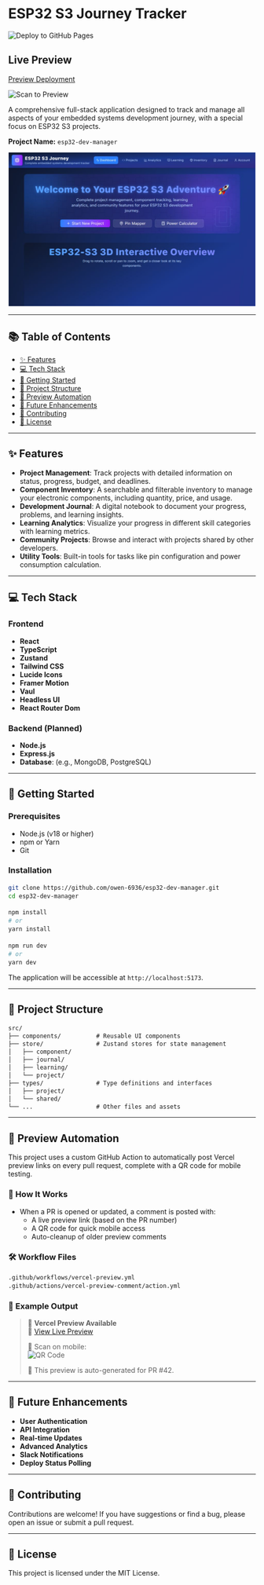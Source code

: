 # ESP32 S3 Journey Tracker

![Deploy to GitHub Pages](https://github.com/owen-6936/esp32-dev-manager/actions/workflows/checks.yml/badge.svg)

## Live Preview

<!--PREVIEW_URL_START-->
[Preview Deployment](https://esp32-dev-manager-nc1qwgush-owens-projects-2ab3ca8c.vercel.app)
<!--PREVIEW_URL_END-->

<!--QR_CODE_START-->
![Scan to Preview](https://api.qrserver.com/v1/create-qr-code/?size=150x150&data=https%3A%2F%2Fesp32-dev-manager-nc1qwgush-owens-projects-2ab3ca8c.vercel.app%0A)
<!--QR_CODE_END-->

A comprehensive full-stack application designed to track and manage all aspects of your embedded systems development journey, with a special focus on ESP32 S3 projects.

**Project Name:** `esp32-dev-manager`

![ESP32 S3 Journey Tracker UI Preview](/public/app-preview.png)

---

## 📚 Table of Contents

- [✨ Features](#-features)
- [💻 Tech Stack](#-tech-stack)
- [🚀 Getting Started](#-getting-started)
- [📁 Project Structure](#-project-structure)
- [🧪 Preview Automation](#-preview-automation)
- [🔮 Future Enhancements](#-future-enhancements)
- [🤝 Contributing](#-contributing)
- [📄 License](#-license)

---

## ✨ Features

- **Project Management**: Track projects with detailed information on status, progress, budget, and deadlines.
- **Component Inventory**: A searchable and filterable inventory to manage your electronic components, including quantity, price, and usage.
- **Development Journal**: A digital notebook to document your progress, problems, and learning insights.
- **Learning Analytics**: Visualize your progress in different skill categories with learning metrics.
- **Community Projects**: Browse and interact with projects shared by other developers.
- **Utility Tools**: Built-in tools for tasks like pin configuration and power consumption calculation.

---

## 💻 Tech Stack

### Frontend

- **React**
- **TypeScript**
- **Zustand**
- **Tailwind CSS**
- **Lucide Icons**
- **Framer Motion**
- **Vaul**
- **Headless UI**
- **React Router Dom**

### Backend (Planned)

- **Node.js**
- **Express.js**
- **Database**: (e.g., MongoDB, PostgreSQL)

---

## 🚀 Getting Started

### Prerequisites

- Node.js (v18 or higher)
- npm or Yarn
- Git

### Installation

```bash
git clone https://github.com/owen-6936/esp32-dev-manager.git
cd esp32-dev-manager

npm install
# or
yarn install

npm run dev
# or
yarn dev
```

The application will be accessible at `http://localhost:5173`.

---

## 📁 Project Structure

```
src/
├── components/          # Reusable UI components
├── store/               # Zustand stores for state management
│   ├── component/
│   ├── journal/
│   ├── learning/
│   └── project/
├── types/               # Type definitions and interfaces
│   ├── project/
│   └── shared/
└── ...                  # Other files and assets
```

---

## 🧪 Preview Automation

This project uses a custom GitHub Action to automatically post Vercel preview links on every pull request, complete with a QR code for mobile testing.

### 🔧 How It Works

- When a PR is opened or updated, a comment is posted with:
    - A live preview link (based on the PR number)
    - A QR code for quick mobile access
    - Auto-cleanup of older preview comments

### 🛠️ Workflow Files

```bash
.github/workflows/vercel-preview.yml
.github/actions/vercel-preview-comment/action.yml
```

### 🧪 Example Output

> 🚀 **Vercel Preview Available**  
> 🔗 [View Live Preview](https://esp32-dev-manager-git-pr-42-owen-6936.vercel.app)
>
> 📱 Scan on mobile:  
> ![QR Code](https://api.qrserver.com/v1/create-qr-code/?size=150x150&data=https://esp32-dev-manager-git-pr-42-owen-6936.vercel.app)
>
> 🧪 This preview is auto-generated for PR #42.

---

## 🔮 Future Enhancements

- **User Authentication**
- **API Integration**
- **Real-time Updates**
- **Advanced Analytics**
- **Slack Notifications**
- **Deploy Status Polling**

---

## 🤝 Contributing

Contributions are welcome! If you have suggestions or find a bug, please open an issue or submit a pull request.

---

## 📄 License

This project is licensed under the MIT License.
